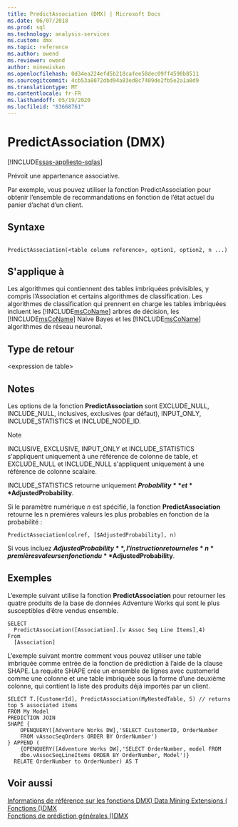 ```yaml
---
title: PredictAssociation (DMX) | Microsoft Docs
ms.date: 06/07/2018
ms.prod: sql
ms.technology: analysis-services
ms.custom: dmx
ms.topic: reference
ms.author: owend
ms.reviewer: owend
author: minewiskan
ms.openlocfilehash: 0d34ea224efd5b218cafee58dec09ff4590b8511
ms.sourcegitcommit: 4cb53a8072dbd94a83ed8c7409de2fb5e2a1a0d9
ms.translationtype: MT
ms.contentlocale: fr-FR
ms.lasthandoff: 05/19/2020
ms.locfileid: "83668761"
---
```

# <a name="predictassociation-dmx"></a>PredictAssociation (DMX)
[!INCLUDE[ssas-appliesto-sqlas](../includes/ssas-appliesto-sqlas.md)]

  Prévoit une appartenance associative.  
  
Par exemple, vous pouvez utiliser la fonction PredictAssociation pour obtenir l’ensemble de recommandations en fonction de l’état actuel du panier d’achat d’un client. 
  
## <a name="syntax"></a>Syntaxe  
  
```  
  
PredictAssociation(<table column reference>, option1, option2, n ...)  
```  
  
## <a name="applies-to"></a>S'applique à  
 Les algorithmes qui contiennent des tables imbriquées prévisibles, y compris l’Association et certains algorithmes de classification. Les algorithmes de classification qui prennent en charge les tables imbriquées incluent les [!INCLUDE[msCoName](../includes/msconame-md.md)] arbres de décision, les [!INCLUDE[msCoName](../includes/msconame-md.md)] Naive Bayes et les [!INCLUDE[msCoName](../includes/msconame-md.md)] algorithmes de réseau neuronal.  
  
## <a name="return-type"></a>Type de retour  
 \<expression de table>  
  
## <a name="remarks"></a>Notes  
 Les options de la fonction **PredictAssociation** sont EXCLUDE_NULL, INCLUDE_NULL, inclusives, exclusives (par défaut), INPUT_ONLY, INCLUDE_STATISTICS et INCLUDE_NODE_ID.  
  
> [!NOTE]  
>  INCLUSIVE, EXCLUSIVE, INPUT_ONLY et INCLUDE_STATISTICS s'appliquent uniquement à une référence de colonne de table, et EXCLUDE_NULL et INCLUDE_NULL s'appliquent uniquement à une référence de colonne scalaire.  
  
 INCLUDE_STATISTICS retourne uniquement **$Probability** et **$AdjustedProbability**.  
  
 Si le paramètre numérique *n* est spécifié, la fonction **PredictAssociation** retourne les n premières valeurs les plus probables en fonction de la probabilité :  
  
```  
PredictAssociation(colref, [$AdjustedProbability], n)  
```  
  
 Si vous incluez **$AdjustedProbability**, l’instruction retourne les *n* premières valeurs en fonction du **$AdjustedProbability**.  
  
## <a name="examples"></a>Exemples  
 L’exemple suivant utilise la fonction **PredictAssociation** pour retourner les quatre produits de la base de données Adventure Works qui sont le plus susceptibles d’être vendus ensemble.  
  
```  
SELECT  
  PredictAssociation([Association].[v Assoc Seq Line Items],4)  
From  
  [Association]  
```  
L’exemple suivant montre comment vous pouvez utiliser une table imbriquée comme entrée de la fonction de prédiction à l’aide de la clause SHAPE. La requête SHAPE crée un ensemble de lignes avec customerId comme une colonne et une table imbriquée sous la forme d’une deuxième colonne, qui contient la liste des produits déjà importés par un client. 

~~~~
SELECT T.[CustomerId], PredictAssociation(MyNestedTable, 5) // returns top 5 associated items
FROM My Model
PREDICTION JOIN
SHAPE {
    OPENQUERY([Adventure Works DW],'SELECT CustomerID, OrderNumber
    FROM vAssocSeqOrders ORDER BY OrderNumber')
} APPEND (
    {OPENQUERY([Adventure Works DW],'SELECT OrderNumber, model FROM 
    dbo.vAssocSeqLineItems ORDER BY OrderNumber, Model')}
  RELATE OrderNumber to OrderNumber) AS T
~~~~  

  
## <a name="see-also"></a>Voir aussi  
 [Informations de référence sur les fonctions DMX&#41; Data Mining Extensions &#40;](../dmx/data-mining-extensions-dmx-function-reference.md)   
 [Fonctions &#40;&#41;DMX](../dmx/functions-dmx.md)   
 [Fonctions de prédiction générales &#40;&#41;DMX](../dmx/general-prediction-functions-dmx.md)  
  
  
